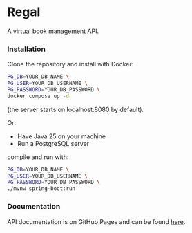 # Regal
 A virtual book management API.
### Installation
Clone the repository and install with Docker:
```bash
PG_DB=YOUR_DB_NAME \
PG_USER=YOUR_DB_USERNAME \
PG_PASSWORD=YOUR_DB_PASSWORD \
docker compose up -d
```
(the server starts on localhost:8080 by default).

Or:
- Have Java 25 on your machine
- Run a PostgreSQL server

compile and run with:
```bash
PG_DB=YOUR_DB_NAME \
PG_USER=YOUR_DB_USERNAME \
PG_PASSWORD=YOUR_DB_PASSWORD \
./mvnw spring-boot:run
```
### Documentation
API documentation is on GitHub Pages and can be found [here](https://alpqn.github.io/regal/).
